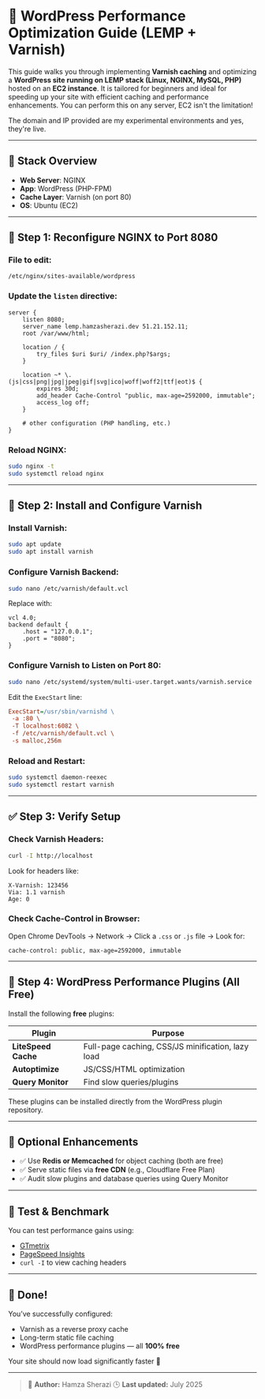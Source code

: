 # 🚀 WordPress Performance Optimization Guide (LEMP + Varnish)

This guide walks you through implementing **Varnish caching** and optimizing a **WordPress site running on LEMP stack (Linux, NGINX, MySQL, PHP)** hosted on an **EC2 instance**. It is tailored for beginners and ideal for speeding up your site with efficient caching and performance enhancements. You can perform this on any server, EC2 isn't the limitation!

The domain and IP provided are my experimental environments and yes, they're live.

---

## 🧱 Stack Overview

* **Web Server**: NGINX
* **App**: WordPress (PHP-FPM)
* **Cache Layer**: Varnish (on port 80)
* **OS**: Ubuntu (EC2)

---

## 🔧 Step 1: Reconfigure NGINX to Port 8080

### File to edit:

```
/etc/nginx/sites-available/wordpress
```

### Update the `listen` directive:

```nginx
server {
    listen 8080;
    server_name lemp.hamzasherazi.dev 51.21.152.11;
    root /var/www/html;

    location / {
        try_files $uri $uri/ /index.php?$args;
    }

    location ~* \.(js|css|png|jpg|jpeg|gif|svg|ico|woff|woff2|ttf|eot)$ {
        expires 30d;
        add_header Cache-Control "public, max-age=2592000, immutable";
        access_log off;
    }

    # other configuration (PHP handling, etc.)
}
```

### Reload NGINX:

```bash
sudo nginx -t
sudo systemctl reload nginx
```

---

## 🚀 Step 2: Install and Configure Varnish

### Install Varnish:

```bash
sudo apt update
sudo apt install varnish
```

### Configure Varnish Backend:

```bash
sudo nano /etc/varnish/default.vcl
```

Replace with:

```vcl
vcl 4.0;
backend default {
    .host = "127.0.0.1";
    .port = "8080";
}
```

### Configure Varnish to Listen on Port 80:

```bash
sudo nano /etc/systemd/system/multi-user.target.wants/varnish.service
```

Edit the `ExecStart` line:

```ini
ExecStart=/usr/sbin/varnishd \
 -a :80 \
 -T localhost:6082 \
 -f /etc/varnish/default.vcl \
 -s malloc,256m
```

### Reload and Restart:

```bash
sudo systemctl daemon-reexec
sudo systemctl restart varnish
```

---

## ✅ Step 3: Verify Setup

### Check Varnish Headers:

```bash
curl -I http://localhost
```

Look for headers like:

```
X-Varnish: 123456
Via: 1.1 varnish
Age: 0
```

### Check Cache-Control in Browser:

Open Chrome DevTools → Network → Click a `.css` or `.js` file → Look for:

```
cache-control: public, max-age=2592000, immutable
```

---

## 🤉 Step 4: WordPress Performance Plugins (All Free)

Install the following **free** plugins:

| Plugin              | Purpose                                           |
| ------------------- | ------------------------------------------------- |
| **LiteSpeed Cache** | Full-page caching, CSS/JS minification, lazy load |
| **Autoptimize**     | JS/CSS/HTML optimization                          |
| **Query Monitor**   | Find slow queries/plugins                         |

These plugins can be installed directly from the WordPress plugin repository.

---

## 🔄 Optional Enhancements

* ✅ Use **Redis or Memcached** for object caching (both are free)
* ✅ Serve static files via **free CDN** (e.g., Cloudflare Free Plan)
* ✅ Audit slow plugins and database queries using Query Monitor

---

## 🧪 Test & Benchmark

You can test performance gains using:

* [GTmetrix](https://gtmetrix.com)
* [PageSpeed Insights](https://pagespeed.web.dev/)
* `curl -I` to view caching headers

---

## 🎉 Done!

You’ve successfully configured:

* Varnish as a reverse proxy cache
* Long-term static file caching
* WordPress performance plugins — all **100% free**

Your site should now load significantly faster 🚀

---

> 📘️ **Author:** Hamza Sherazi
> 🕒 **Last updated:** July 2025
